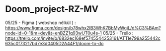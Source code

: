 # Doom_project-RZ-MV
05/25 - Figma ( webshop nélkül ) : https://www.figma.com/design/b78whx2IB3WhK7BbMyWgiL/d%C3%BAm?node-id=0-1&m=dev&t=enBZZ1q93wUT0u4s-1
05/25 - Trello : https://trello.com/invite/b/6832ec168ef5745544253161/ATTIe799a255442c635c0f73217bd7e3d0405D2A44F1/doom-to-do
